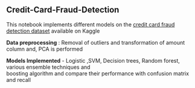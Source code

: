 ## Credit-Card-Fraud-Detection

This notebook implements different models on the [credit card fraud detection dataset](https://www.kaggle.com/datasets/mlg-ulb/creditcardfraud) available on Kaggle

**Data preprocessing** : Removal of outliers and transformation of amount column and, PCA is performed

**Models Implemented** - Logistic ,SVM, Decision trees, Random forest, various ensemble techniques and\
 boosting algorithm and compare their performance with confusion matrix and recall 
